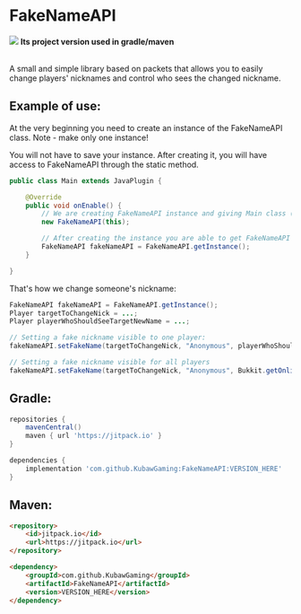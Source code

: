 # FakeNameAPI
<bold>[![](https://jitpack.io/v/KubawGaming/FakeNameAPI.svg)](https://jitpack.io/#KubawGaming/FakeNameAPI)</bold> <strong>Its project version used in gradle/maven</strong>

<br>
A small and simple library based on packets that allows you to easily change players' nicknames and control who sees the changed nickname.

## Example of use:

At the very beginning you need to create an instance of the FakeNameAPI class. Note - make only one instance!

You will not have to save your instance. After creating it, you will have access to FakeNameAPI through the static method.

```java
public class Main extends JavaPlugin {

    @Override
    public void onEnable() {
        // We are creating FakeNameAPI instance and giving Main class (that extends JavaPlugin) as argument
        new FakeNameAPI(this);

        // After creating the instance you are able to get FakeNameAPI using:
        FakeNameAPI fakeNameAPI = FakeNameAPI.getInstance();
    }

}
```

That's how we change someone's nickname:

```java
FakeNameAPI fakeNameAPI = FakeNameAPI.getInstance();
Player targetToChangeNick = ...;
Player playerWhoShouldSeeTargetNewName = ...;

// Setting a fake nickname visible to one player:
fakeNameAPI.setFakeName(targetToChangeNick, "Anonymous", playerWhoShouldSeeTargetNewName);

// Setting a fake nickname visible for all players
fakeNameAPI.setFakeName(targetToChangeNick, "Anonymous", Bukkit.getOnlinePlayers());
```

## Gradle:

```gradle
repositories {
    mavenCentral()
    maven { url 'https://jitpack.io' }
}

dependencies {
    implementation 'com.github.KubawGaming:FakeNameAPI:VERSION_HERE'
}
```

## Maven:

```html
<repository>
    <id>jitpack.io</id>
    <url>https://jitpack.io</url>
</repository>

<dependency>
    <groupId>com.github.KubawGaming</groupId>
    <artifactId>FakeNameAPI</artifactId>
    <version>VERSION_HERE</version>
</dependency>
```

